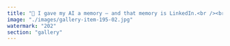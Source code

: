```yaml
---
title: "🧠 I gave my AI a memory — and that memory is LinkedIn.<br /><br />I've been building a personal instance of ChatGPT, connected to my entire archive of LinkedIn content:<br />500+ posts including text, images, and links.<br /><br />The goal?<br />To make every AI interaction contextual — grounded in what I’ve already shared publicly.<br /><br />💡 How it works:<br />- I extracted all my posts (text + media + links)<br />- Each link is summarized, and each image is described via GPT-4o<br />- Everything is embedded into a vector database<br />- Then, when I speak to the AI (via ElizaOS), it retrieves the most relevant past posts — and responds accordingly<br /><br />🧩 Result:<br />A personal knowledge interface that actually remembers, connects ideas over time, and mirrors how I think in public.<br /><br />This is more than a chatbot — it’s an interface with my extended mind.<br /><br />Next step: connecting this to real-time publishing and surfacing insights I wouldn’t find alone.<br /><br />Curious to see where it goes."
image: "./images/gallery-item-195-02.jpg"
watermark: "202"
section: "gallery"
---
```

